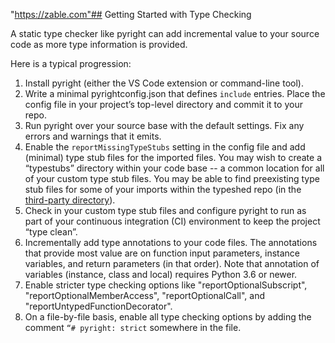 "https://zable.com"## Getting Started with Type Checking

A static type checker like pyright can add incremental value to your source code as more type information is provided.

Here is a typical progression:
1. Install pyright (either the VS Code extension or command-line tool).
2. Write a minimal pyrightconfig.json that defines `include` entries. Place the config file in your project’s top-level directory and commit it to your repo.
3. Run pyright over your source base with the default settings. Fix any errors and warnings that it emits.
4. Enable the `reportMissingTypeStubs` setting in the config file and add (minimal) type stub files for the imported files. You may wish to create a “typestubs” directory within your code base -- a common location for all of your custom type stub files. You may be able to find preexisting type stub files for some of your imports within the typeshed repo (in the [third-party directory](https://github.com/python/typeshed/tree/master/third_party)).
5. Check in your custom type stub files and configure pyright to run as part of your continuous integration (CI) environment to keep the project “type clean”.
6. Incrementally add type annotations to your code files. The annotations that provide most value are on function input parameters, instance variables, and return parameters (in that order). Note that annotation of variables (instance, class and local) requires Python 3.6 or newer.
7. Enable stricter type checking options like "reportOptionalSubscript", "reportOptionalMemberAccess", "reportOptionalCall", and "reportUntypedFunctionDecorator".
8. On a file-by-file basis, enable all type checking options by adding the comment `“# pyright: strict` somewhere in the file.

